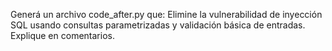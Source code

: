 Generá un archivo code_after.py que:
Elimine la vulnerabilidad de inyección SQL usando consultas parametrizadas y validación básica de entradas.
Explique en comentarios.